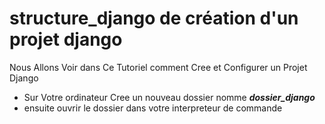 # structure_django de création d'un projet django
Nous Allons Voir dans Ce Tutoriel comment Cree et Configurer un Projet Django

* Sur Votre ordinateur Cree un nouveau dossier nomme ***dossier_django***
* ensuite ouvrir le dossier dans votre interpreteur de commande


